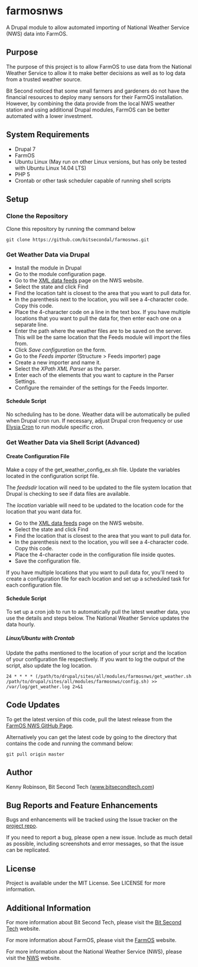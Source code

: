 # farmosnws
A Drupal module to allow automated importing of National Weather Service (NWS) data into FarmOS.

## Purpose
The purpose of this project is to allow FarmOS to use data from the National
Weather Service to allow it to make better decisions as well as to log 
data from a trusted weather source. 

Bit Second noticed that some small farmers and gardeners do not have the 
financial resources to deploy many sensors for their FarmOS installation. 
However, by combining the data provide from the local NWS weather station and
using additional Drupal modules, FarmOS can be better automated with a lower
investment.

## System Requirements
* Drupal 7
* FarmOS
* Ubuntu Linux (May run on other Linux versions, but has only be tested with Ubuntu Linux 14.04 LTS)
* PHP 5
* Crontab or other task scheduler capable of running shell scripts

## Setup

### Clone the Repository
Clone this repository by running the command below
```shell
git clone https://github.com/bitsecondal/farmosnws.git
```

### Get Weather Data via Drupal 
* Install the module in Drupal 
* Go to the module configuration page.
* Go to the [XML data feeds](http://w1.weather.gov/xml/current_obs/) page on the NWS website.
* Select the state and click Find
* Find the location taht is closest to the area that you want to pull data for.
* In the parenthesis next to the location, you will see a 4-character code. Copy this code.
* Place the 4-character code on a line in the text box. If you have multiple locations that you 
want to pull the data for, then enter each one on a separate line.
* Enter the path where the weather files are to be saved on the server. This will be the same location
that the Feeds module will import the files from.
* Click *Save configuration* on the form.
* Go to the *Feeds importer* (Structure > Feeds importer) page
* Create a new importer and name it.
* Select the *XPath XML Parser* as the parser.
* Enter each of the elements that you want to capture in the Parser Settings.
* Configure the remainder of the settings for the Feeds Importer.

#### Schedule Script
No scheduling has to be done. Weather data will be automatically be pulled when Drupal cron run. If 
necessary, adjust Drupal cron frequency or use [Elysia Cron](https://www.drupal.org/project/elysia_cron)
to run module specific cron.
 
### Get Weather Data via Shell Script (Advanced)
#### Create Configuration File
Make a copy of the get_weather_config_ex.sh file. Update the variables located in the configuration
script file. 

The *feedsdir* location will need to be updated to the file system location that 
Drupal is checking to see if data files are available. 

The *location* variable will need to be updated to the location code for the location 
that you want data for.
* Go to the [XML data feeds](http://w1.weather.gov/xml/current_obs/) page on the NWS website.
* Select the state and click Find
* Find the location that is closest to the area that you want to pull data for. 
* In the parenthesis next to the location, you will see a 4-character code. Copy this code.
* Place the 4-character code in the configuration file inside quotes.
* Save the configuration file. 

If you have multiple locations that you want to pull data for, you'll need to create a configuration 
file for each location and set up a scheduled task for each configuration file.  

#### Schedule Script
To set up a cron job to run to automatically pull the latest weather data, you use the details and 
steps below. The National Weather Service updates the data hourly.

##### Linux/Ubuntu with Crontab
Update the paths mentioned to the location of your script and the location of your configuration 
file respectively. If you want to log the output of the script, also update the log location. 
```shell
24 * * * * (/path/to/drupal/sites/all/modules/farmosnws/get_weather.sh /path/to/drupal/sites/all/modules/farmosnws/config.sh) >> /var/log/get_weather.log 2>&1
```

## Code Updates 
To get the latest version of this code, pull the latest release from the 
[FarmOS NWS GitHub Page](https://github.com/bitsecondal/farmosnws). 

Alternatively you can get the latest code by going to the directory that contains the code and running the command below:
```shell
git pull origin master
```
 
## Author
Kenny Robinson, Bit Second Tech (www.bitsecondtech.com)

## Bug Reports and Feature Enhancements
Bugs and enhancements will be tracked using the Issue tracker
on the [project repo](https://github.com/bitsecondal/farmosnws/issues). 

If you need to report a bug, please open a new issue. Include 
as much detail as possible, including screenshots and error messages, so that the issue can be replicated. 

## License 
Project is available under the MIT License. See LICENSE for more information.

## Additional Information
For more information about Bit Second Tech, please visit the
[Bit Second Tech](http://www.bitsecondtech.com) website.

For more information about FarmOS, please visit the [FarmOS](http://www.farmos.org) website.

For more information about the National Weather Service (NWS), please visit the 
[NWS](http://www.weather.gov) website.

